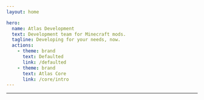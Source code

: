 ```yaml
---
layout: home

hero:
  name: Atlas Development
  text: Development team for Minecraft mods.
  tagline: Developing for your needs, now.
  actions:
    - theme: brand
      text: Defaulted
      link: /defaulted
    - theme: brand
      text: Atlas Core
      link: /core/intro
---
```


***

<script setup>
import { data as posts } from './blog/blog.data.ts'
</script>

<template>
  <h1>Updates & Development Progress</h1>
  <hr>
  <ul>
    <li v-for="post of posts">
      <a :href="post.url">{{ post.title }}</a>
      <span style="font-size: 16px;"> by {{ post.author }} on {{ post.date.string }}</span>
      <br>
      <span style="font-size: 22px;">{{ post.desc }}</span>
    </li>
  </ul>
</template>
